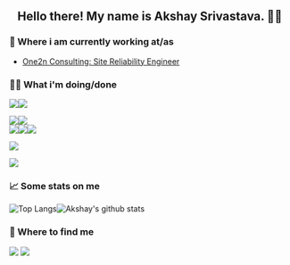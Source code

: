 <h2 align="center">Hello there! My name is Akshay Srivastava. 👋🤓</h2>

### 💼 Where i am currently working at/as
- [One2n Consulting: Site Reliability Engineer](https://one2n.in/)

### 👨‍💻 What i'm doing/done
<img src="https://img.shields.io/badge/Language-Python-blue?style=for-the-badge&logo=Python&logoColor=white"><img src="https://img.shields.io/badge/Language-Shell-blue?style=for-the-badge&logo=Shell&logoColor=white">

<img src="https://img.shields.io/badge/DevOps-Terraform-4B32C3?style=for-the-badge&logo=Terraform&logoColor=white"/><img src="https://img.shields.io/badge/DevOps-Docker-0073ec?style=for-the-badge&logo=Docker&logoColor=white"/><br /><img src="https://img.shields.io/badge/DevOps-Consul-b91d66?style=for-the-badge&logo=Consul&logoColor=white"/><img src="https://img.shields.io/badge/DevOps-Nomad-00bc7f?style=for-the-badge&logo=Nomad_UI&logoColor=white"/><img src="https://img.shields.io/badge/DevOps-Kubernetes-00bc7f?style=for-the-badge&logo=Kubernetes&logoColor=blue"/>

<img src="https://img.shields.io/badge/OS-Linux-A80030?style=for-the-badge&logo=Linux&logoColor=white"/><br />

<img src="https://img.shields.io/badge/Cloud-Amazon_AWS-gray?style=for-the-badge&logo=Amazon-AWS&logoColor=white"/>



### 📈 Some stats on me
![Top Langs](https://github-readme-stats.vercel.app/api/top-langs/?username=akshay-sri123&layout=compact&theme=radical)![Akshay's github stats](https://github-readme-stats.vercel.app/api?username=akshay-sri123&count_private=true&show_icons=true&include_all_commits=true&hide=stars,issues&theme=radical&hide_bo)

<!-- ### 📖 What i am currently learning -->


### 📍 Where to find me
[<img src="https://img.shields.io/badge/linkedin-%230077B5.svg?&style=for-the-badge&logo=linkedin&logoColor=white" />](https://www.linkedin.com/in/akshay-srivastava-11593b123)  [<img src = "https://img.shields.io/badge/Steam-%23E4405F.svg?&style=for-the-badge&color=gray&logo=Steam&logoColor=white">](https://steamcommunity.com/id/cid945/)

